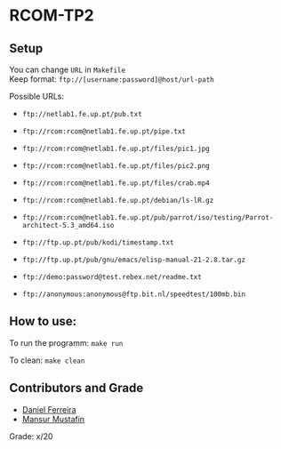 # RCOM-TP2

## Setup

You can change `URL` in `Makefile` <br>
Keep format: `ftp://[username:password]@host/url-path`

Possible URLs:
* `ftp://netlab1.fe.up.pt/pub.txt`

* `ftp://rcom:rcom@netlab1.fe.up.pt/pipe.txt`
* `ftp://rcom:rcom@netlab1.fe.up.pt/files/pic1.jpg`
* `ftp://rcom:rcom@netlab1.fe.up.pt/files/pic2.png`
* `ftp://rcom:rcom@netlab1.fe.up.pt/files/crab.mp4`
* `ftp://rcom:rcom@netlab1.fe.up.pt/debian/ls-lR.gz`
* `ftp://rcom:rcom@netlab1.fe.up.pt/pub/parrot/iso/testing/Parrot-architect-5.3_amd64.iso`

* `ftp://ftp.up.pt/pub/kodi/timestamp.txt`
* `ftp://ftp.up.pt/pub/gnu/emacs/elisp-manual-21-2.8.tar.gz`

* `ftp://demo:password@test.rebex.net/readme.txt`

* `ftp://anonymous:anonymous@ftp.bit.nl/speedtest/100mb.bin`

## How to use:
To run the programm:
`make run`

To clean:
`make clean`

## Contributors and Grade

* [Daniel Ferreira](https://github.com/dsantosferreira)
* [Mansur Mustafin](https://github.com/Mansur-Mustafin) 

Grade: x/20
